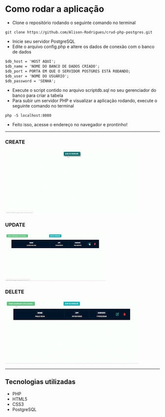 # Como rodar a aplicação

* Clone o repositório rodando o seguinte comando no terminal
~~~
git clone https://github.com/Alison-Rodrigues/crud-php-postgres.git
~~~
* Inicie seu servidor PostgreSQL
* Edite o arquivo config.php e altere os dados de conexão com o banco de dados
~~~~
$db_host = 'HOST AQUI';
$db_name = 'NOME DO BANCO DE DADOS CRIADO';
$db_port = PORTA EM QUE O SERVIDOR POSTGRES ESTÁ RODANDO;
$db_user = 'NOME DO USUÁRIO';
$db_password = 'SENHA';
~~~~
* Execute o script contido no arquivo scriptdb.sql no seu gerenciador do banco para criar a tabela
* Para subir um servidor PHP e visualizar a aplicação rodando, execute o seguinte comando no terminal
~~~~
php -S localhost:8080
~~~~
* Feito isso, acesse o endereço no navegador e prontinho!

---
### CREATE
![GIF CREATE](./assets//images/create_AdobeExpress.gif)

### UPDATE
![GIF UPDATE](./assets/images/update_AdobeExpress.gif)

### DELETE
![GIF DELETE](./assets/images/delete_AdobeExpress.gif)

---
## Tecnologias utilizadas
* PHP
* HTML5
* CSS3
* PostgreSQL

